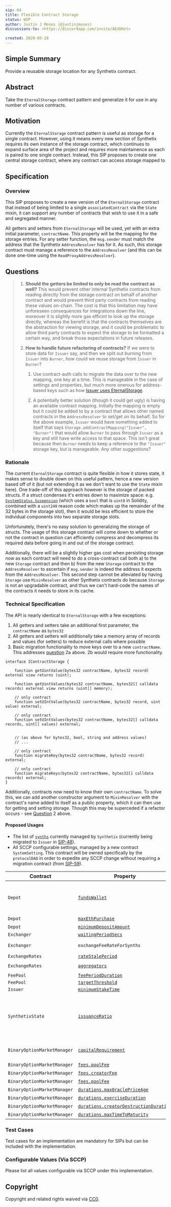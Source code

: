 ```yaml
---
sip: 64
title: Flexible Contract Storage
status: WIP
author: Justin J Moses (@justinjmoses)
discussions-to: <https://discordapp.com/invite/AEdUHzt>

created: 2020-05-28
---
```


<!--You can leave these HTML comments in your merged SIP and delete the visible duplicate text guides, they will not appear and may be helpful to refer to if you edit it again. This is the suggested template for new SIPs. Note that an SIP number will be assigned by an editor. When opening a pull request to submit your SIP, please use an abbreviated title in the filename, `sip-draft_title_abbrev.md`. The title should be 44 characters or less.-->

## Simple Summary

<!--"If you can't explain it simply, you don't understand it well enough." Simply describe the outcome the proposed changes intends to achieve. This should be non-technical and accessible to a casual community member.-->

Provide a reusable storage location for any Synthetix contract.

## Abstract

<!--A short (~200 word) description of the proposed change, the abstract should clearly describe the proposed change. This is what *will* be done if the SIP is implemented, not *why* it should be done or *how* it will be done. If the SIP proposes deploying a new contract, write, "we propose to deploy a new contract that will do x".-->

Take the `EternalStorage` contract pattern and generalize it for use in any number of various contracts.

## Motivation

<!--This is the problem statement. This is the *why* of the SIP. It should clearly explain *why* the current state of the protocol is inadequate.  It is critical that you explain *why* the change is needed, if the SIP proposes changing how something is calculated, you must address *why* the current calculation is innaccurate or wrong. This is not the place to describe how the SIP will address the issue!-->

Currently the `EternalStorage` contract pattern is useful as storage for a single contract. However, using it means every new section of Synthetix requires its own instance of the storage contract, which continues to expand surface area of the project and requires more maintainence as each is paired to one single contract. Instead, this SIP proposes to create one central storage contract, where any contract can access storage mapped to

## Specification

<!--The specification should describe the syntax and semantics of any new feature, there are five sections
1. Overview
2. Rationale
3. Technical Specification
4. Test Cases
-->

### Overview

<!--This is a high level overview of *how* the SIP will solve the problem. The overview should clearly describe how the new feature will be implemented.-->

This SIP proposes to create a new version of the `EternalStorage` contract that instead of being limited to a single `associatedContract` via the `State` mixin, it can support any number of contracts that wish to use it in a safe and segregated manner.

All getters and setters from `EternalStorage` will be used, yet with an extra initial parameter, `contractName`. This property will be the mapping for the storage entries. For any setter function, the `msg.sender` must match the address that the Synthetix `AddressResolver` has for it. As such, this storage contract must manage a reference to the `AddressResolver` (and this can be done one-time using the `ReadProxyAddressResolver`).

## Questions

> 1.  **Should the getters be limited to only be read the contract as well?** This would prevent other internal Synthetix contracts from reading directly from the storage contract on behalf of another contract and would prevent third party contracts from reading these values on-chain. The cost is that this limitation may have unforeseen consequences for integrations down the line, moreover it is slightly more gas efficint to look up the storage directly, whereas the benefit is that the contracts themselves are the abstraction for viewing storage, and it could be problematic to allow third party contracts to expect the storage to be formatted a certain way, and break those expectations in future releases.
> 2.  **How to handle future refactoring of contracts?** If we were to store data for `Issuer` say, and then we split out burning from `Issuer` into `Burner`, how could we reuse storage from `Issuer` in `Burner`?
>
>     1. Use contract-auth calls to migrate the data over to the new mapping, one key at a time. This is manageable in the case of settings and properties, but much more onerous for address-based keys such as how [Issuer uses EternalStorage](https://github.com/Synthetixio/synthetix/blob/v2.21.15/contracts/Issuer.sol#L104).
>
>     2. A potentially better solution (though it could get ugly) is having an available contract mapping. Initially the mapping is empty but it could be added to by a contract that allows other named contracts in the `AddressResolver` to set/get on its behalf. So for the above example, `Issuer` would have something added to itself that says `Storage.addContractMapping("Issuer", "Burner")` that would allow `Burner` to pass through `Issuer` as a key and still have write access to that space. This isn't great because then `Burner` needs to keep a reference to the `"Issuer"` storage key, but is manageable. Any other suggestions?

### Rationale

<!--This is where you explain the reasoning behind how you propose to solve the problem. Why did you propose to implement the change in this way, what were the considerations and trade-offs. The rationale fleshes out what motivated the design and why particular design decisions were made. It should describe alternate designs that were considered and related work. The rationale may also provide evidence of consensus within the community, and should discuss important objections or concerns raised during discussion.-->

The current `EternalStorage` contract is quite flexible in how it stores state, it makes sense to double down on this useful pattern, hence a new version based off of it (but not extending it as we don't want to use the `State` mixin here). One trade-off of this approach however is the storage of packed structs. If a struct condenses it's entries down to maximize space: e.g. [`SystemStatus.Suspension`](https://github.com/Synthetixio/synthetix/blob/v2.21.15/contracts/SystemStatus.sol#L17-L22) (which uses a `bool` that is `uint8` in Solidity, combined with a `uint248` reason code which makes up the remainder of the 32 bytes in the storage slot), then it would be less efficient to store the individual components into two separate storage slots.

Unfortunately, there's no easy solution to generalizing the storage of structs. The usage of this storage contract will come down to whether or not the contract in question can efficiently compress and decompress its required data before going in and out of the storage contract.

Additionally, there will be a slightly higher gas cost when persisting storage now as each contract will need to do a cross-contract call both a) to the new `Storage` contract and then b) from the new `Storage` contract to the `AddressResolver` to ascertain if `msg.sender` is indeed the address it expects from the `AddressResolver`. This second step cannot be alleviated by having `Storage` use `MixinResolver` as other Synthetix contracts do because `Storage` is not an upgradable contract, and thus we can't hard-code the names of the contracts it needs to store in its cache.

### Technical Specification

<!--The technical specification should describe the syntax and semantics of any new feature.-->

The API is nearly identical to `EternalStorage` with a few exceptions:

1. All getters and setters take an additional first parameter, the `contractName` as `bytes32`
2. All getters and setters will additionally take a memory array of records and values (for setters) to reduce external calls where possible
3. Basic migration functionality to move keys over to a new `contractName`. This addresses [question](#questions) 2a above. 2b would require more functionality.

```solidity
interface IContractStorage {

    function getUintValue(bytes32 contractName, bytes32 record) external view returns (uint);

    function getUintValues(bytes32 contractName, bytes32[] calldata records) external view returns (uint[] memory);

    // only contract
    function setUIntValue(bytes32 contractName, bytes32 record, uint value) external;

    // only contract
    function setUIntValues(bytes32 contractName, bytes32[] calldata records, uint[] values) external;


    // (as above for bytes32, bool, string and address values)
    // ...

    // only contract
    function migrateKey(bytes32 contractName, bytes32 record) external;

    // only contract
    function migrateKeys(bytes32 contractName, bytes32[] calldata records) external;
}
```

Additionally, contracts now need to know their own `contractName`. To solve this, we can add another constructor argument to `MixinResolver` with the contract's name added to itself as a public property, which it can then use for getting and setting storage. Though this may be superceded if a refactor occurs - see [Question](#questions) 2 above.

#### Proposed Usages

- The list of [`synths`](https://docs.synthetix.io/contracts/source/contracts/synthetix/#synths) currently managed by `Synthetix` (currently being migrated to `Issuer` in [SIP-48](sip-48.md)).
- All SCCP configurable settings, managed by a new contract `SystemSetting`. This contract will be owned specifically by the `protocolDAO` in order to expedite any SCCP change without requiring a migration contract (from [SIP-59](https://github.com/Synthetixio/SIPs/pull/127)).


| Contract         | Property                                                                                                  | Type                          | Notes                                                                                                                 |
| ---------------- | --------------------------------------------------------------------------------------------------------- | ----------------------------- | --------------------------------------------------------------------------------------------------------------------- |
| `Depot`                    | [`fundsWallet`](https://docs.synthetix.io/contracts/source/contracts/Depot#fundswallet)                   | `address`                     | Requires replacing the current `Depot` implementation contract                                                        |
| `Depot`                    | [`maxEthPurchase`](https://docs.synthetix.io/contracts/source/contracts/Depot#maxethpurchase)             | `uint`                        | *(ibid)*                                                                                                              |
| `Depot`                    | [`minimumDepositAmount`](https://docs.synthetix.io/contracts/source/contracts/Depot#minimumdepositamount) | `uint`                        | *(ibid)*                                                                                                              |
| `Exchanger`                | [`waitingPeriodSecs`](https://docs.synthetix.io/contracts/source/contracts/Exchanger#waitingperiodsecs)   | `uint`                        |                                                                                                                       |
| `Exchanger`                | `exchangeFeeRateForSynths`                                                                                | `mapping(bytes32 => uint)`    | (currently on [`FeePool`](https://docs.synthetix.io/contracts/source/contracts/feepool/#setexchangefeerateforsynths)) |
| `ExchangeRates`            | [`rateStalePeriod`](https://docs.synthetix.io/contracts/source/contracts/ExchangeRates#ratestaleperiod)   | `uint`                        |                                                                                                                       |
| `ExchangeRates`            | [`aggregators`](https://docs.synthetix.io/contracts/source/contracts/ExchangeRates#aggregators)           | `mapping(bytes32 => address)` |                                                                                                                       |
| `FeePool`                  | [`feePeriodDuration`](https://docs.synthetix.io/contracts/source/contracts/feepool/#feeperiodduration)    | `uint`                        |                                                                                                                       |
| `FeePool`                  | [`targetThreshold`](https://docs.synthetix.io/contracts/source/contracts/feepool/#targetthreshold)        | `uint`                        |                                                                                                                       |
| `Issuer`                   | [`minimumStakeTime`](https://docs.synthetix.io/contracts/source/contracts/issuer/#minimumstaketime)       | `uint`                        |                                                                                                                       |
| `SynthetixState`           | [`issuanceRatio`](https://docs.synthetix.io/contracts/source/contracts/synthetixstate/#issuanceratio)     | `uint`                        | Cannot be modified directly, so all references need to be updated instead                                             |
| `BinaryOptionMarketManager`| [`capitalRequirement`](https://github.com/Synthetixio/synthetix-docs/pull/16/files#diff-b7ffd5d7634602ea6c8b51ee03a19734R101) | `uint`    | Proposed in SIP 53; not yet deployed. |
| `BinaryOptionMarketManager`| [`fees.poolFee`](https://github.com/Synthetixio/synthetix-docs/pull/16/files#diff-b7ffd5d7634602ea6c8b51ee03a19734R118)       | `uint`    | *(ibid)* |
| `BinaryOptionMarketManager`| [`fees.creatorFee`](https://github.com/Synthetixio/synthetix-docs/pull/16/files#diff-b7ffd5d7634602ea6c8b51ee03a19734R118)    | `uint`    | *(ibid)* |
| `BinaryOptionMarketManager`| [`fees.poolFee`](https://github.com/Synthetixio/synthetix-docs/pull/16/files#diff-b7ffd5d7634602ea6c8b51ee03a19734R118)       | `uint`    | *(ibid)* |
| `BinaryOptionMarketManager`| [`durations.maxOraclePriceAge`](https://github.com/Synthetixio/synthetix-docs/pull/16/files#diff-b7ffd5d7634602ea6c8b51ee03a19734R109)          | `uint`    | *(ibid)* |
| `BinaryOptionMarketManager`| [`durations.exerciseDuration`](https://github.com/Synthetixio/synthetix-docs/pull/16/files#diff-b7ffd5d7634602ea6c8b51ee03a19734R109)           | `uint`    | *(ibid)* |
| `BinaryOptionMarketManager`| [`durations.creatorDestructionDuration`](https://github.com/Synthetixio/synthetix-docs/pull/16/files#diff-b7ffd5d7634602ea6c8b51ee03a19734R109) | `uint`    | *(ibid)* |
| `BinaryOptionMarketManager`| [`durations.maxTimeToMaturity`](https://github.com/Synthetixio/synthetix-docs/pull/16/files#diff-b7ffd5d7634602ea6c8b51ee03a19734R109)          | `uint`    | *(ibid)* |

### Test Cases

<!--Test cases for an implementation are mandatory for SIPs but can be included with the implementation..-->

Test cases for an implementation are mandatory for SIPs but can be included with the implementation.

### Configurable Values (Via SCCP)

<!--Please list all values configurable via SCCP under this implementation.-->

Please list all values configurable via SCCP under this implementation.

## Copyright

Copyright and related rights waived via [CC0](https://creativecommons.org/publicdomain/zero/1.0/).
